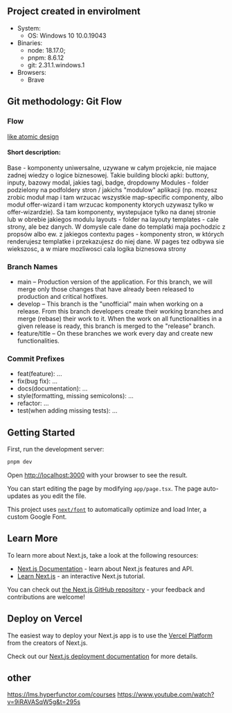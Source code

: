 ## Project created in envirolment

- System:
  - OS: Windows 10 10.0.19043
- Binaries:
  - node: 18.17.0;
  - pnpm: 8.6.12
  - git: 2.31.1.windows.1
- Browsers:
  - Brave

## Git methodology: Git Flow

### Flow

[like atomic design](https://atomicdesign.bradfrost.com)

#### Short description:

Base - komponenty uniwersalne, uzywane w całym projekcie, nie majace zadnej wiedzy o logice biznesowej. Takie building blocki apki: buttony, inputy, bazowy modal, jakies tagi, badge, dropdowny
Modules - folder podzielony na podfoldery stron / jakichs "modulow" aplikacji (np. mozesz zrobic moduł map i tam wrzucac wszystkie map-specific componenty, albo moduł offer-wizard i tam wrzucac komponenty ktorych uzywasz tylko w offer-wizardzie). Sa tam komponenty, wystepujace tylko na danej stronie lub w obrebie jakiegos modulu
layouts - folder na layouty
templates - cale strony, ale bez danych. W domysle cale dane do templatki maja pochodzic z propsów albo ew. z jakiegos contextu
pages - komponenty stron, w których renderujesz templatke i przekazujesz do niej dane. W pages tez odbywa sie wiekszosc, a w miare mozliwosci cala logika biznesowa strony

### Branch Names

- main – Production version of the application. For this branch, we will merge only those changes that have already been released to production and critical hotfixes.
- develop – This branch is the "unofficial" main when working on a release. From this branch developers create their working branches and merge (rebase) their work to it. When the work on all functionalities in a given release is ready, this branch is merged to the "release" branch.
- feature/title – On these branches we work every day and create new functionalities.

### Commit Prefixes

- feat(feature): ...
- fix(bug fix): ...
- docs(documentation): ...
- style(formatting, missing semicolons): ...
- refactor: ...
- test(when adding missing tests): ...

## Getting Started

First, run the development server:

```bash
pnpm dev
```

Open [http://localhost:3000](http://localhost:3000) with your browser to see the result.

You can start editing the page by modifying `app/page.tsx`. The page auto-updates as you edit the file.

This project uses [`next/font`](https://nextjs.org/docs/basic-features/font-optimization) to automatically optimize and load Inter, a custom Google Font.

## Learn More

To learn more about Next.js, take a look at the following resources:

- [Next.js Documentation](https://nextjs.org/docs) - learn about Next.js features and API.
- [Learn Next.js](https://nextjs.org/learn) - an interactive Next.js tutorial.

You can check out [the Next.js GitHub repository](https://github.com/vercel/next.js/) - your feedback and contributions are welcome!

## Deploy on Vercel

The easiest way to deploy your Next.js app is to use the [Vercel Platform](https://vercel.com/new?utm_medium=default-template&filter=next.js&utm_source=create-next-app&utm_campaign=create-next-app-readme) from the creators of Next.js.

Check out our [Next.js deployment documentation](https://nextjs.org/docs/deployment) for more details.

## other

https://lms.hyperfunctor.com/courses
https://www.youtube.com/watch?v=9iRAVASqW5g&t=295s
